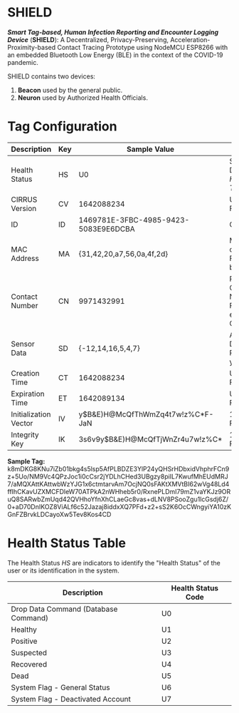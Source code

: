 # SHIELD
***Smart Tag-based, Human Infection Reporting and Encounter Logging Device*** (**SHIELD**): A Decentralized, Privacy-Preserving, Acceleration-Proximity-based Contact Tracing Prototype using NodeMCU ESP8266 with an embedded Bluetooth Low Energy (BLE) in the context of the COVID-19 pandemic.

SHIELD contains two devices:

1. **Beacon** used by the general public.
2. **Neuron** used by Authorized Health Officials.

# Tag Configuration

| **Description** | **Key** | **Sample Value** | **Note** |
| ------------- | ------------- | ------------- | ------------- |
| Health Status | HS | U0 | System Defined, see *Health Status Table* |
| CIRRUS Version| CV | 1642088234 | UNIX Time Format |
| ID | ID | 1469781E-3FBC-4985-9423-5083E9E6DCBA | GUID Format |
| MAC Address | MA | {31,42,20,a7,56,0a,4f,2d} | MAC Address on CSV Format inside brackets |
| Contact Number | CN | 9971432991 | Philippines Contact Number Format excluding Country Code |
| Sensor Data | SD | {-12,14,16,5,4,7} | Accelerometer Data (Yaw, Pitch, Roll, x, y, z) |
| Creation Time | CT | 1642088234 | UNIX Time Format |
| Expiration Time | ET | 1642089134 | UNIX Time Format |
| Initialization Vector | IV | y$B&E)H@McQfThWmZq4t7w!z%C*F-JaN | 128-bit Format |
| Integrity Key | IK | 3s6v9y$B&E)H@McQfTjWnZr4u7w!z%C* |  128-bit Format |


**Sample Tag:**
k8mDKG8KNu7iZb01bkg4s5lsp5AfPLBDZE3YlP24yQHSrHDbxidVhphrFCn9z+5Uo/NM9Vc4QPzJoc1i0cCsr2jYDLhCHed3UBgzy8piIL7KwufMhEUdMRJ7/aMQXAttKAttwbWzYJG1x6ctmtarvAm7OcjNQ0sFAKtXMVtBI62wVg48Ld4ffIhCKavUZXMCFDleW70ATPkA2nWHheb5r0/RxnePLDmI79mZ1vaYKJz9ORuQ8SARwbZmUqd42QVHhoYfnXhCLaeGc8vas+dLNV8PSooZgu1lcGsdj6Z/0+aD70DnIKOZ8ViALf6c52Jazaj8iddxXQ7PFd+z2+sS2K6OcCWngyiYA10zKGnFZBrvkLDCayoXw5Tev8Kos4CD

# Health Status Table
The Health Status *HS* are indicators to identify the "Health Status" of the user or its identification in the system.

| **Description** | **Health Status Code** |
| ------------- | ------------- |
| Drop Data Command (Database Command) | U0 |
| Healthy | U1 |
| Positive | U2 |
| Suspected | U3 |
| Recovered | U4 |
| Dead | U5 |
| System Flag - General Status | U6 |
| System Flag - Deactivated Account | U7 |
